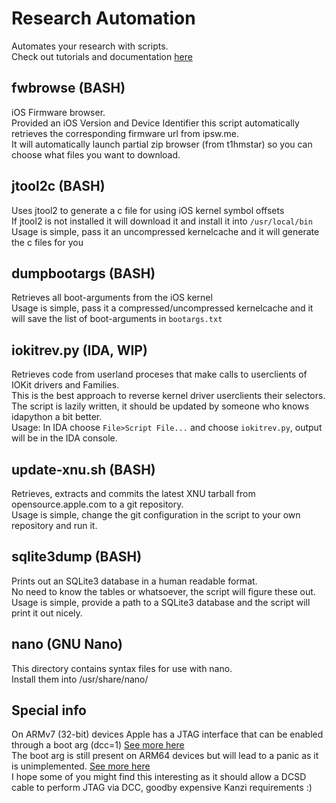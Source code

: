 # Research Automation
Automates your research with scripts.  
Check out tutorials and documentation [here](https://github.com/userlandkernel/research-automation/tree/master/docs) 


## fwbrowse (BASH)
iOS Firmware browser.  
Provided an iOS Version and Device Identifier this script automatically retrieves the corresponding firmware url from ipsw.me.  
It will automatically launch partial zip browser (from t1hmstar) so you can choose what files you want to download.  


## jtool2c (BASH)
Uses jtool2 to generate a c file for using iOS kernel symbol offsets  
If jtool2 is not installed it will download it and install it into ```/usr/local/bin```  
Usage is simple, pass it an uncompressed kernelcache and it will generate the c files for you  

## dumpbootargs (BASH)
Retrieves all boot-arguments from the iOS kernel  
Usage is simple, pass it a compressed/uncompressed kernelcache and it will save the list of boot-arguments in ```bootargs.txt```  

## iokitrev.py (IDA, WIP)
Retrieves code from userland proceses that make calls to userclients of IOKit drivers and Families.  
This is the best approach to reverse kernel driver userclients their selectors.  
The script is lazily written, it should be updated by someone who knows idapython a bit better.  
Usage: In IDA choose ```File>Script File...``` and choose ```iokitrev.py```, output will be in the IDA console.  

## update-xnu.sh (BASH)
Retrieves, extracts and commits the latest XNU tarball from opensource.apple.com to a git repository.  
Usage is simple, change the git configuration in the script to your own repository and run it.  

## sqlite3dump (BASH)
Prints out an SQLite3 database in a human readable format.  
No need to know the tables or whatsoever, the script will figure these out.  
Usage is simple, provide a path to a SQLite3 database and the script will print it out nicely.

## nano (GNU Nano)
This directory contains syntax files for use with nano.  
Install them into /usr/share/nano/

## Special info
On ARMv7 (32-bit) devices Apple has a JTAG interface that can be enabled through a boot arg (dcc=1) [See more here](https://github.com/UKERN-Developers/darwin-xnu/blob/6ea0ae33271d25e3e29ae0431068f3f3faeda9a3/pexpert/arm/pe_serial.c#L846)  
The boot arg is still present on ARM64 devices but will lead to a panic as it is unimplemented. [See more here](https://github.com/UKERN-Developers/darwin-xnu/blob/6ea0ae33271d25e3e29ae0431068f3f3faeda9a3/pexpert/arm/pe_serial.c#L173)  
I hope some of you might find this interesting as it should allow a DCSD cable to perform JTAG via DCC, goodby expensive Kanzi requirements :)
